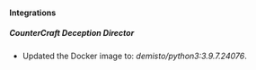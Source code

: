 #### Integrations
##### CounterCraft Deception Director
- Updated the Docker image to: *demisto/python3:3.9.7.24076*.
